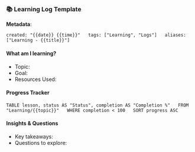 ### 📚 **Learning Log Template**

**Metadata**:

`created: "{{date}} {{time}}"   tags: ["Learning", "Logs"]   aliases: ["Learning - {{title}}"]`  

#### **What am I learning?**

- Topic:
- Goal:
- Resources Used:

#### **Progress Tracker**

`TABLE lesson, status AS "Status", completion AS "Completion %"   FROM "Learning/{{topic}}"   WHERE completion < 100   SORT progress ASC`  

#### **Insights & Questions**

- Key takeaways:
- Questions to explore:
